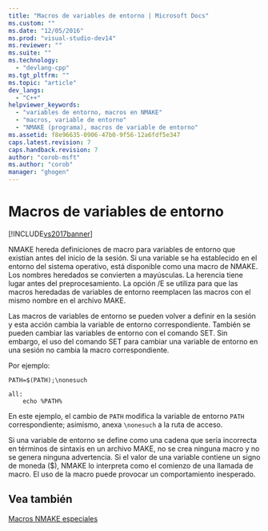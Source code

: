 ```yaml
---
title: "Macros de variables de entorno | Microsoft Docs"
ms.custom: ""
ms.date: "12/05/2016"
ms.prod: "visual-studio-dev14"
ms.reviewer: ""
ms.suite: ""
ms.technology: 
  - "devlang-cpp"
ms.tgt_pltfrm: ""
ms.topic: "article"
dev_langs: 
  - "C++"
helpviewer_keywords: 
  - "variables de entorno, macros en NMAKE"
  - "macros, variable de entorno"
  - "NMAKE (programa), macros de variable de entorno"
ms.assetid: f8e96635-0906-47b0-9f56-12a6fdf5e347
caps.latest.revision: 7
caps.handback.revision: 7
author: "corob-msft"
ms.author: "corob"
manager: "ghogen"
---
```

# Macros de variables de entorno
[!INCLUDE[vs2017banner](../assembler/inline/includes/vs2017banner.md)]

NMAKE hereda definiciones de macro para variables de entorno que existían antes del inicio de la sesión.  Si una variable se ha establecido en el entorno del sistema operativo, está disponible como una macro de NMAKE.  Los nombres heredados se convierten a mayúsculas.  La herencia tiene lugar antes del preprocesamiento.  La opción \/E se utiliza para que las macros heredadas de variables de entorno reemplacen las macros con el mismo nombre en el archivo MAKE.  
  
 Las macros de variables de entorno se pueden volver a definir en la sesión y esta acción cambia la variable de entorno correspondiente.  También se pueden cambiar las variables de entorno con el comando SET.  Sin embargo, el uso del comando SET para cambiar una variable de entorno en una sesión no cambia la macro correspondiente.  
  
 Por ejemplo:  
  
```  
PATH=$(PATH);\nonesuch  
  
all:  
    echo %PATH%  
```  
  
 En este ejemplo, el cambio de `PATH` modifica la variable de entorno `PATH` correspondiente; asimismo, anexa `\nonesuch` a la ruta de acceso.  
  
 Si una variable de entorno se define como una cadena que sería incorrecta en términos de sintaxis en un archivo MAKE, no se crea ninguna macro y no se genera ninguna advertencia.  Si el valor de una variable contiene un signo de moneda \($\), NMAKE lo interpreta como el comienzo de una llamada de macro.  El uso de la macro puede provocar un comportamiento inesperado.  
  
## Vea también  
 [Macros NMAKE especiales](../build/special-nmake-macros.md)